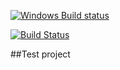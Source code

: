 [![Windows Build status](https://ci.appveyor.com/api/projects/status/github/elv1s42/sandbox?branch=master&svg=true)](https://ci.appveyor.com/project/elv1s42/sandbox/branch/master)

[![Build Status](https://travis-ci.org/elv1s42/Sandbox.svg?branch=master)](https://travis-ci.org/elv1s42/Sandbox)

##Test project
